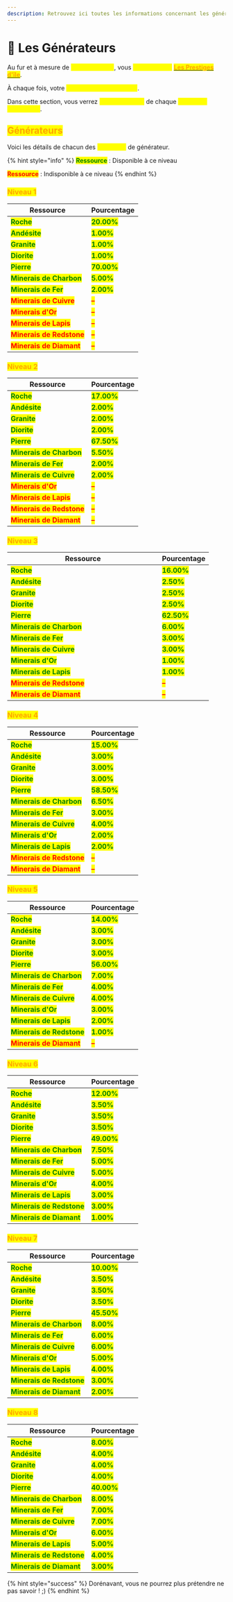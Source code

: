 ```yaml
---
description: Retrouvez ici toutes les informations concernant les générateurs
---
```


# 🔄 Les Générateurs

Au fur et à mesure de <mark style="color:yellow;">**votre aventure**</mark>, vous <mark style="color:yellow;">**augmenterez**</mark> [<mark style="color:orange;">**Les Prestiges d'île**</mark>](./).

À chaque fois, votre <mark style="color:yellow;">**générateur s'améliorera**</mark>.

Dans cette section, vous verrez <mark style="color:yellow;">**les statistiques**</mark> de chaque <mark style="color:yellow;">**niveau de générateur**</mark>.

## <mark style="color:orange;">Générateurs</mark>

Voici les détails de chacun des <mark style="color:yellow;">**8 niveaux**</mark> de générateur.

{% hint style="info" %}
<mark style="color:green;">**Ressource**</mark> : Disponible à ce niveau

<mark style="color:red;">**Ressource**</mark> : Indisponible à ce niveau
{% endhint %}

### <mark style="color:orange;">Niveau 1</mark>

| Ressource                                                 | Pourcentage                                  |
| --------------------------------------------------------- | -------------------------------------------- |
| <mark style="color:green;">**Roche**</mark>               | <mark style="color:green;">**20.00%**</mark> |
| <mark style="color:green;">**Andésite**</mark>            | <mark style="color:green;">**1.00%**</mark>  |
| <mark style="color:green;">**Granite**</mark>             | <mark style="color:green;">**1.00%**</mark>  |
| <mark style="color:green;">**Diorite**</mark>             | <mark style="color:green;">**1.00%**</mark>  |
| <mark style="color:green;">**Pierre**</mark>              | <mark style="color:green;">**70.00%**</mark> |
| <mark style="color:green;">**Minerais de Charbon**</mark> | <mark style="color:green;">**5.00%**</mark>  |
| <mark style="color:green;">**Minerais de Fer**</mark>     | <mark style="color:green;">**2.00%**</mark>  |
| <mark style="color:red;">**Minerais de Cuivre**</mark>    | <mark style="color:red;">**–**</mark>        |
| <mark style="color:red;">**Minerais d'Or**</mark>         | <mark style="color:red;">**–**</mark>        |
| <mark style="color:red;">**Minerais de Lapis**</mark>     | <mark style="color:red;">**–**</mark>        |
| <mark style="color:red;">**Minerais de Redstone**</mark>  | <mark style="color:red;">**–**</mark>        |
| <mark style="color:red;">**Minerais de Diamant**</mark>   | <mark style="color:red;">**–**</mark>        |

### <mark style="color:orange;">Niveau 2</mark>

| Ressource                                                 | Pourcentage                                  |
| --------------------------------------------------------- | -------------------------------------------- |
| <mark style="color:green;">**Roche**</mark>               | <mark style="color:green;">**17.00%**</mark> |
| <mark style="color:green;">**Andésite**</mark>            | <mark style="color:green;">**2.00%**</mark>  |
| <mark style="color:green;">**Granite**</mark>             | <mark style="color:green;">**2.00%**</mark>  |
| <mark style="color:green;">**Diorite**</mark>             | <mark style="color:green;">**2.00%**</mark>  |
| <mark style="color:green;">**Pierre**</mark>              | <mark style="color:green;">**67.50%**</mark> |
| <mark style="color:green;">**Minerais de Charbon**</mark> | <mark style="color:green;">**5.50%**</mark>  |
| <mark style="color:green;">**Minerais de Fer**</mark>     | <mark style="color:green;">**2.00%**</mark>  |
| <mark style="color:green;">**Minerais de Cuivre**</mark>  | <mark style="color:green;">**2.00%**</mark>  |
| <mark style="color:red;">**Minerais d'Or**</mark>         | <mark style="color:red;">**–**</mark>        |
| <mark style="color:red;">**Minerais de Lapis**</mark>     | <mark style="color:red;">**–**</mark>        |
| <mark style="color:red;">**Minerais de Redstone**</mark>  | <mark style="color:red;">**–**</mark>        |
| <mark style="color:red;">**Minerais de Diamant**</mark>   | <mark style="color:red;">**–**</mark>        |

### <mark style="color:orange;">Niveau 3</mark>

<table><thead><tr><th width="333">Ressource</th><th>Pourcentage</th></tr></thead><tbody><tr><td><mark style="color:green;"><strong>Roche</strong></mark></td><td><mark style="color:green;"><strong>16.00%</strong></mark></td></tr><tr><td><mark style="color:green;"><strong>Andésite</strong></mark></td><td><mark style="color:green;"><strong>2.50%</strong></mark></td></tr><tr><td><mark style="color:green;"><strong>Granite</strong></mark></td><td><mark style="color:green;"><strong>2.50%</strong></mark></td></tr><tr><td><mark style="color:green;"><strong>Diorite</strong></mark></td><td><mark style="color:green;"><strong>2.50%</strong></mark></td></tr><tr><td><mark style="color:green;"><strong>Pierre</strong></mark></td><td><mark style="color:green;"><strong>62.50%</strong></mark></td></tr><tr><td><mark style="color:green;"><strong>Minerais de Charbon</strong></mark></td><td><mark style="color:green;"><strong>6.00%</strong></mark></td></tr><tr><td><mark style="color:green;"><strong>Minerais de Fer</strong></mark></td><td><mark style="color:green;"><strong>3.00%</strong></mark></td></tr><tr><td><mark style="color:green;"><strong>Minerais de Cuivre</strong></mark></td><td><mark style="color:green;"><strong>3.00%</strong></mark></td></tr><tr><td><mark style="color:green;"><strong>Minerais d'Or</strong></mark></td><td><mark style="color:green;"><strong>1.00%</strong></mark></td></tr><tr><td><mark style="color:green;"><strong>Minerais de Lapis</strong></mark></td><td><mark style="color:green;"><strong>1.00%</strong></mark></td></tr><tr><td><mark style="color:red;"><strong>Minerais de Redstone</strong></mark></td><td><mark style="color:red;"><strong>–</strong></mark></td></tr><tr><td><mark style="color:red;"><strong>Minerais de Diamant</strong></mark></td><td><mark style="color:red;"><strong>–</strong></mark></td></tr></tbody></table>

### <mark style="color:orange;">Niveau 4</mark>

| Ressource                                                 | Pourcentage                                  |
| --------------------------------------------------------- | -------------------------------------------- |
| <mark style="color:green;">**Roche**</mark>               | <mark style="color:green;">**15.00%**</mark> |
| <mark style="color:green;">**Andésite**</mark>            | <mark style="color:green;">**3.00%**</mark>  |
| <mark style="color:green;">**Granite**</mark>             | <mark style="color:green;">**3.00%**</mark>  |
| <mark style="color:green;">**Diorite**</mark>             | <mark style="color:green;">**3.00%**</mark>  |
| <mark style="color:green;">**Pierre**</mark>              | <mark style="color:green;">**58.50%**</mark> |
| <mark style="color:green;">**Minerais de Charbon**</mark> | <mark style="color:green;">**6.50%**</mark>  |
| <mark style="color:green;">**Minerais de Fer**</mark>     | <mark style="color:green;">**3.00%**</mark>  |
| <mark style="color:green;">**Minerais de Cuivre**</mark>  | <mark style="color:green;">**4.00%**</mark>  |
| <mark style="color:green;">**Minerais d'Or**</mark>       | <mark style="color:green;">**2.00%**</mark>  |
| <mark style="color:green;">**Minerais de Lapis**</mark>   | <mark style="color:green;">**2.00%**</mark>  |
| <mark style="color:red;">**Minerais de Redstone**</mark>  | <mark style="color:red;">**–**</mark>        |
| <mark style="color:red;">**Minerais de Diamant**</mark>   | <mark style="color:red;">**–**</mark>        |

### <mark style="color:orange;">Niveau 5</mark>

| Ressource                                                  | Pourcentage                                  |
| ---------------------------------------------------------- | -------------------------------------------- |
| <mark style="color:green;">**Roche**</mark>                | <mark style="color:green;">**14.00%**</mark> |
| <mark style="color:green;">**Andésite**</mark>             | <mark style="color:green;">**3.00%**</mark>  |
| <mark style="color:green;">**Granite**</mark>              | <mark style="color:green;">**3.00%**</mark>  |
| <mark style="color:green;">**Diorite**</mark>              | <mark style="color:green;">**3.00%**</mark>  |
| <mark style="color:green;">**Pierre**</mark>               | <mark style="color:green;">**56.00%**</mark> |
| <mark style="color:green;">**Minerais de Charbon**</mark>  | <mark style="color:green;">**7.00%**</mark>  |
| <mark style="color:green;">**Minerais de Fer**</mark>      | <mark style="color:green;">**4.00%**</mark>  |
| <mark style="color:green;">**Minerais de Cuivre**</mark>   | <mark style="color:green;">**4.00%**</mark>  |
| <mark style="color:green;">**Minerais d'Or**</mark>        | <mark style="color:green;">**3.00%**</mark>  |
| <mark style="color:green;">**Minerais de Lapis**</mark>    | <mark style="color:green;">**2.00%**</mark>  |
| <mark style="color:green;">**Minerais de Redstone**</mark> | <mark style="color:green;">**1.00%**</mark>  |
| <mark style="color:red;">**Minerais de Diamant**</mark>    | <mark style="color:red;">**–**</mark>        |

### <mark style="color:orange;">Niveau 6</mark>

| Ressource                                                  | Pourcentage                                  |
| ---------------------------------------------------------- | -------------------------------------------- |
| <mark style="color:green;">**Roche**</mark>                | <mark style="color:green;">**12.00%**</mark> |
| <mark style="color:green;">**Andésite**</mark>             | <mark style="color:green;">**3.50%**</mark>  |
| <mark style="color:green;">**Granite**</mark>              | <mark style="color:green;">**3.50%**</mark>  |
| <mark style="color:green;">**Diorite**</mark>              | <mark style="color:green;">**3.50%**</mark>  |
| <mark style="color:green;">**Pierre**</mark>               | <mark style="color:green;">**49.00%**</mark> |
| <mark style="color:green;">**Minerais de Charbon**</mark>  | <mark style="color:green;">**7.50%**</mark>  |
| <mark style="color:green;">**Minerais de Fer**</mark>      | <mark style="color:green;">**5.00%**</mark>  |
| <mark style="color:green;">**Minerais de Cuivre**</mark>   | <mark style="color:green;">**5.00%**</mark>  |
| <mark style="color:green;">**Minerais d'Or**</mark>        | <mark style="color:green;">**4.00%**</mark>  |
| <mark style="color:green;">**Minerais de Lapis**</mark>    | <mark style="color:green;">**3.00%**</mark>  |
| <mark style="color:green;">**Minerais de Redstone**</mark> | <mark style="color:green;">**3.00%**</mark>  |
| <mark style="color:green;">**Minerais de Diamant**</mark>  | <mark style="color:green;">**1.00%**</mark>  |

### <mark style="color:orange;">Niveau 7</mark>

| Ressource                                                  | Pourcentage                                  |
| ---------------------------------------------------------- | -------------------------------------------- |
| <mark style="color:green;">**Roche**</mark>                | <mark style="color:green;">**10.00%**</mark> |
| <mark style="color:green;">**Andésite**</mark>             | <mark style="color:green;">**3.50%**</mark>  |
| <mark style="color:green;">**Granite**</mark>              | <mark style="color:green;">**3.50%**</mark>  |
| <mark style="color:green;">**Diorite**</mark>              | <mark style="color:green;">**3.50%**</mark>  |
| <mark style="color:green;">**Pierre**</mark>               | <mark style="color:green;">**45.50%**</mark> |
| <mark style="color:green;">**Minerais de Charbon**</mark>  | <mark style="color:green;">**8.00%**</mark>  |
| <mark style="color:green;">**Minerais de Fer**</mark>      | <mark style="color:green;">**6.00%**</mark>  |
| <mark style="color:green;">**Minerais de Cuivre**</mark>   | <mark style="color:green;">**6.00%**</mark>  |
| <mark style="color:green;">**Minerais d'Or**</mark>        | <mark style="color:green;">**5.00%**</mark>  |
| <mark style="color:green;">**Minerais de Lapis**</mark>    | <mark style="color:green;">**4.00%**</mark>  |
| <mark style="color:green;">**Minerais de Redstone**</mark> | <mark style="color:green;">**3.00%**</mark>  |
| <mark style="color:green;">**Minerais de Diamant**</mark>  | <mark style="color:green;">**2.00%**</mark>  |

### <mark style="color:orange;">Niveau 8</mark>

| Ressource                                                  | Pourcentage                                  |
| ---------------------------------------------------------- | -------------------------------------------- |
| <mark style="color:green;">**Roche**</mark>                | <mark style="color:green;">**8.00%**</mark>  |
| <mark style="color:green;">**Andésite**</mark>             | <mark style="color:green;">**4.00%**</mark>  |
| <mark style="color:green;">**Granite**</mark>              | <mark style="color:green;">**4.00%**</mark>  |
| <mark style="color:green;">**Diorite**</mark>              | <mark style="color:green;">**4.00%**</mark>  |
| <mark style="color:green;">**Pierre**</mark>               | <mark style="color:green;">**40.00%**</mark> |
| <mark style="color:green;">**Minerais de Charbon**</mark>  | <mark style="color:green;">**8.00%**</mark>  |
| <mark style="color:green;">**Minerais de Fer**</mark>      | <mark style="color:green;">**7.00%**</mark>  |
| <mark style="color:green;">**Minerais de Cuivre**</mark>   | <mark style="color:green;">**7.00%**</mark>  |
| <mark style="color:green;">**Minerais d'Or**</mark>        | <mark style="color:green;">**6.00%**</mark>  |
| <mark style="color:green;">**Minerais de Lapis**</mark>    | <mark style="color:green;">**5.00%**</mark>  |
| <mark style="color:green;">**Minerais de Redstone**</mark> | <mark style="color:green;">**4.00%**</mark>  |
| <mark style="color:green;">**Minerais de Diamant**</mark>  | <mark style="color:green;">**3.00%**</mark>  |

{% hint style="success" %}
Dorénavant, vous ne pourrez plus prétendre ne pas savoir ! ;)
{% endhint %}
